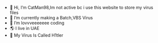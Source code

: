 - 👋 Hi, I’m CatMan98,Im not active bc i use this website to store my virus files
- 🌱 I’m currently making a Batch,VBS Virus
- 💞️ I’m lovvveeeeeee coding
- 🌎 I live in UAE
- 🦠 My Virus Is Called H1tler
